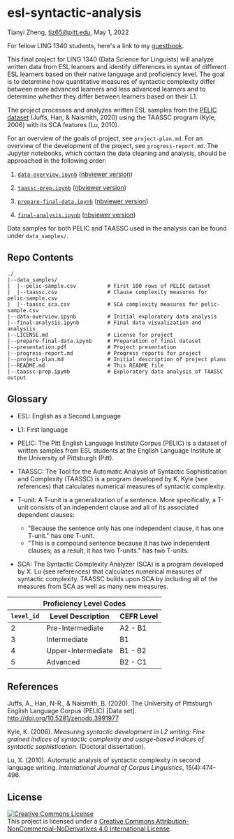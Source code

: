 # esl-syntactic-analysis

Tianyi Zheng, tiz65@pitt.edu, May 1, 2022

For fellow LING 1340 students, here's a link to my [guestbook](https://github.com/Data-Science-for-Linguists-2022/Class-Lounge/blob/main/guestbooks/guestbook_tianyi.md).

This final project for LING 1340 (Data Science for Linguists) will analyze written data from ESL learners and identify differences in syntax of different ESL learners based on their native language and proficiency level.
The goal is to determine how quantitative measures of syntactic complexity differ between more advanced learners and less advanced learners and to determine whether they differ between learners based on their L1.

The project processes and analyzes written ESL samples from the [PELIC dataset](https://github.com/ELI-Data-Mining-Group/PELIC-dataset) (Juffs, Han, & Naismith, 2020) using the TAASSC program (Kyle, 2006) with its SCA features (Lu, 2010).

For an overview of the goals of project, see `project-plan.md`.
For an overview of the development of the project, see `progress-report.md`.
The Jupyter notebooks, which contain the data cleaning and analysis, should be approached in the following order:

1) [`data-overview.ipynb`](https://github.com/Data-Science-for-Linguists-2022/esl-syntactic-analysis/blob/main/data-overview.ipynb) ([nbviewer version](https://nbviewer.org/github/Data-Science-for-Linguists-2022/esl-syntactic-analysis/blob/main/data-overview.ipynb))

2) [`taassc-prep.ipynb`](https://github.com/Data-Science-for-Linguists-2022/esl-syntactic-analysis/blob/main/taassc-prep.ipynb) ([nbviewer version](https://nbviewer.org/github/Data-Science-for-Linguists-2022/esl-syntactic-analysis/blob/main/taassc-prep.ipynb))

3) [`prepare-final-data.ipynb`](https://github.com/Data-Science-for-Linguists-2022/esl-syntactic-analysis/blob/main/prepare-final-data.ipynb) ([nbviewer version](https://nbviewer.org/github/Data-Science-for-Linguists-2022/esl-syntactic-analysis/blob/main/prepare-final-data.ipynb))

4) [`final-analysis.ipynb`](https://github.com/Data-Science-for-Linguists-2022/esl-syntactic-analysis/blob/main/taassc-prep.ipynb) ([nbviewer version](https://nbviewer.org/github/Data-Science-for-Linguists-2022/esl-syntactic-analysis/blob/main/final-analysis.ipynb))

Data samples for both PELIC and TAASSC used in the analysis can be found under `data_samples/`.

## Repo Contents

```
./
|--data_samples/
|  |--pelic-sample.csv          # First 100 rows of PELIC dataset
|  |--taassc.csv                # Clause complexity measures for pelic-sample.csv
|  |--taassc_sca.csv            # SCA complexity measures for pelic-sample.csv
|--data-overview.ipynb          # Initial exploratory data analysis
|--final-analysis.ipynb         # Final data visualization and analysiis
|--LICENSE.md                   # License for project
|--prepare-final-data.ipynb     # Preparation of final dataset
|--presentation.pdf             # Project presentation
|--progress-report.md           # Progress reports for project
|--project-plan.md              # Initial description of project plans
|--README.md                    # This README file
|--taassc-prep.ipymb            # Exploratory data analysis of TAASSC output
```

## Glossary

- ESL: English as a Second Language

- L1: First language

- PELIC: The Pitt English Language Institute Corpus (PELIC) is a dataset of written samples from ESL students at the English Language Institute at the University of Pittsburgh (Pitt).

- TAASSC: The Tool for the Automatic Analysis of Syntactic Sophistication and Complexity (TAASSC) is a program developed by K. Kyle (see references) that calculates numerical measures of syntactic complexity.

- T-unit: A T-unit is a generalization of a sentence. More specifically, a T-unit consists of an independent clause and all of its associated dependent clauses:
  - "Because the sentence only has one independent clause, it has one T-unit." has one T-unit.
  - "This is a compound sentence because it has two independent clauses; as a result, it has two T-units." has two T-units.

- SCA: The Syntactic Complexity Analyzer (SCA) is a program developed by X. Lu (see references) that calculates numerical measures of syntactic complexity.
TAASSC builds upon SCA by including all of the measures from SCA as well as many new measures.

<div style="text-align: center">
  <table>
    <thead>
      <tr>
        <th colspan=3>Proficiency Level Codes</th>
      </tr>
      <tr>
        <th><code>level_id</code></th>
        <th>Level Description</th>
        <th>CEFR Level</th>
      </tr>
    </thead>
    <tbody>
      <tr>
        <td>2</td>
        <td>Pre-Intermediate</td>
        <td>A2 - B1</td>
      </tr>
      <tr>
        <td>3</td>
        <td>Intermediate</td>
        <td>B1</td>
      </tr>
      <tr>
        <td>4</td>
        <td>Upper-Intermediate</td>
        <td>B1 - B2</td>
      </tr>
      <tr>
        <td>5</td>
        <td>Advanced</td>
        <td>B2 - C1</td>
      </tr>
    </tbody>
  </table>
</div>

## References

Juffs, A., Han, N-R., & Naismith, B. (2020). The University of Pittsburgh English Language Corpus (PELIC) [Data set]. http://doi.org/10.5281/zenodo.3991977

Kyle, K. (2006). *Measuring syntactic development in L2 writing: Fine grained indices of syntactic complexity and usage-based indices of syntactic sophistication*. (Doctoral dissertation).

Lu, X. (2010). Automatic analysis of syntactic complexity in second language writing. *International Journal of Corpus Linguistics*, 15(4):474-496.

## License

<a rel="license" href="http://creativecommons.org/licenses/by-nc-nd/4.0/"><img alt="Creative Commons License" style="border-width:0" src="https://i.creativecommons.org/l/by-nc-nd/4.0/88x31.png" /></a><br />This project is licensed under a <a rel="license" href="http://creativecommons.org/licenses/by-nc-nd/4.0/">Creative Commons Attribution-NonCommercial-NoDerivatives 4.0 International License</a>.

